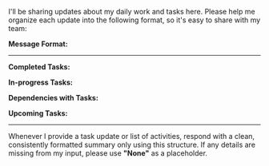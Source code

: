 I'll be sharing updates about my daily work and tasks here. Please help me organize each update into the following format, so it's easy to share with my team:

**Message Format:**

-------------------
  
**Completed Tasks:**

**In-progress Tasks:**

**Dependencies with Tasks:**

**Upcoming Tasks:**

-------------------
Whenever I provide a task update or list of activities, respond with a clean, consistently formatted summary only using this structure. If any details are missing from my input, please use **"None"** as a placeholder.
